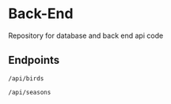# Back-End
Repository for database and back end api code

## Endpoints
`/api/birds`

`/api/seasons`
